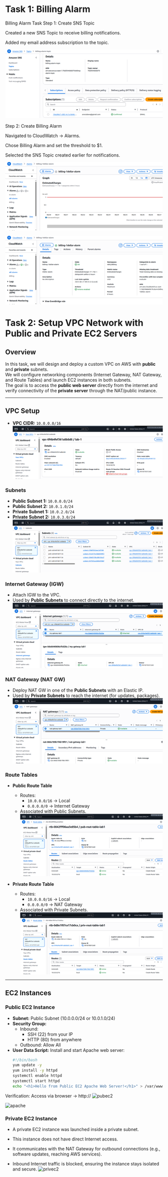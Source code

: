 # Task 1: Billing Alarm

Billing Alarm Task
Step 1: Create SNS Topic

Created a new SNS Topic to receive billing notifications.

Added my email address subscription to the topic.

![sns](./images/sns.png)

Step 2: Create Billing Alarm

Navigated to CloudWatch → Alarms.

Chose Billing Alarm and set the threshold to $1.

Selected the SNS Topic created earlier for notifications.

![alarm](./images/alarm.png)

![alarm2](./images/alarm2.png)


# Task 2: Setup VPC Network with Public and Private EC2 Servers

## Overview
In this task, we will design and deploy a custom VPC on AWS with **public** and **private** subnets.  
We will configure networking components (Internet Gateway, NAT Gateway, and Route Tables) and launch EC2 instances in both subnets.  
The goal is to access the **public web server** directly from the internet and verify connectivity of the **private server** through the NAT/public instance.

---

## VPC Setup
- **VPC CIDR:** `10.0.0.0/16`
![vpc](./images/vpc.png)

### Subnets
- **Public Subnet 1:** `10.0.0.0/24`
- **Public Subnet 2:** `10.0.1.0/24`
- **Private Subnet 1:** `10.0.2.0/24`
- **Private Subnet 2:** `10.0.3.0/24`
![subnets](./images/subnets.png)

### Internet Gateway (IGW)
- Attach IGW to the VPC.
- Used by **Public Subnets** to connect directly to the internet.
![igw](./images/igw.png)

### NAT Gateway (NAT GW)
- Deploy NAT GW in one of the **Public Subnets** with an Elastic IP.
- Used by **Private Subnets** to reach the internet (for updates, packages).
![natgw](./images/natgw.png)

### Route Tables
- **Public Route Table**  
  - Routes:  
    - `10.0.0.0/16` → Local  
    - `0.0.0.0/0` → Internet Gateway  
  - Associated with Public Subnets.
![pubrout](./images/pubrout.png)

- **Private Route Table**  
  - Routes:  
    - `10.0.0.0/16` → Local  
    - `0.0.0.0/0` → NAT Gateway  
  - Associated with Private Subnets.
![privrout](./images/privrout.png)


---

## EC2 Instances

### Public EC2 Instance
- **Subnet:** Public Subnet (10.0.0.0/24 or 10.0.1.0/24)  
- **Security Group:**  
  - Inbound:  
    - SSH (22) from your IP  
    - HTTP (80) from anywhere  
  - Outbound: Allow All  
- **User Data Script:** Install and start Apache web server:
  ```bash
  #!/bin/bash
  yum update -y
  yum install -y httpd
  systemctl enable httpd
  systemctl start httpd
  echo "<h1>Hello from Public EC2 Apache Web Server!</h1>" > /var/www/html/index.html
Verification:
Access via browser → http://<Public-IP>
![pubec2](./images/pubec2.png)

![apache](./images/apache.png)

### Private EC2 Instance

- A private EC2 instance was launched inside a private subnet.

- This instance does not have direct Internet access.

- It communicates with the NAT Gateway for outbound connections (e.g., software updates, reaching AWS services).

- Inbound Internet traffic is blocked, ensuring the instance stays isolated and secure.
![privec2](./images/privec2.png)
